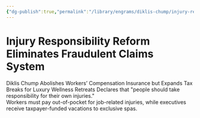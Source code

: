 ```yaml
---
{"dg-publish":true,"permalink":"/library/engrams/diklis-chump/injury-responsibility-reform-eliminates-fraudulent-claims-system/","tags":["DC/Labor","DC/AS2"]}
---
```


# Injury Responsibility Reform Eliminates Fraudulent Claims System
Diklis Chump Abolishes Workers’ Compensation Insurance
but Expands Tax Breaks for Luxury Wellness Retreats
Declares that "people should take responsibility for their own injuries."  
Workers must pay out-of-pocket for job-related injuries, while executives receive taxpayer-funded vacations to exclusive spas.
